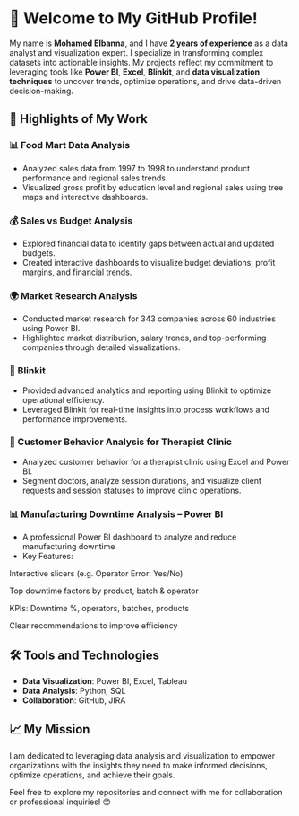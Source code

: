 # 👋 Welcome to My GitHub Profile!

My name is **Mohamed Elbanna**, and I have **2 years of experience** as a data analyst and visualization expert. I specialize in transforming complex datasets into actionable insights. My projects reflect my commitment to leveraging tools like **Power BI**, **Excel**, **Blinkit**, and **data visualization techniques** to uncover trends, optimize operations, and drive data-driven decision-making.

## 🚀 Highlights of My Work

### 📊 Food Mart Data Analysis
- Analyzed sales data from 1997 to 1998 to understand product performance and regional sales trends.
- Visualized gross profit by education level and regional sales using tree maps and interactive dashboards.

### 💰 Sales vs Budget Analysis
- Explored financial data to identify gaps between actual and updated budgets.
- Created interactive dashboards to visualize budget deviations, profit margins, and financial trends.

### 🌍 Market Research Analysis
- Conducted market research for 343 companies across 60 industries using Power BI.
- Highlighted market distribution, salary trends, and top-performing companies through detailed visualizations.

### 🚀 Blinkit
- Provided advanced analytics and reporting using Blinkit to optimize operational efficiency.
- Leveraged Blinkit for real-time insights into process workflows and performance improvements.

### 👥 Customer Behavior Analysis for Therapist Clinic
- Analyzed customer behavior for a therapist clinic using Excel and Power BI.
- Segment doctors, analyze session durations, and visualize client requests and session statuses to improve clinic operations.

###  📊 Manufacturing Downtime Analysis – Power BI
- A professional Power BI dashboard to analyze and reduce manufacturing downtime
- Key Features:

Interactive slicers (e.g. Operator Error: Yes/No)

Top downtime factors by product, batch & operator

KPIs: Downtime %, operators, batches, products

Clear recommendations to improve efficiency

## 🛠️ Tools and Technologies
- **Data Visualization**: Power BI, Excel, Tableau
- **Data Analysis**: Python, SQL
- **Collaboration**: GitHub, JIRA

## 📈 My Mission
I am dedicated to leveraging data analysis and visualization to empower organizations with the insights they need to make informed decisions, optimize operations, and achieve their goals.

Feel free to explore my repositories and connect with me for collaboration or professional inquiries! 😊
